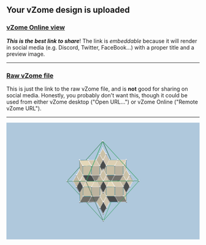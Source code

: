 ## Your vZome design is uploaded

### [vZome Online view][embed]

***This is the best link to share***!  The link is *embeddable* because it will render in social media (e.g. Discord, Twitter, FaceBook...) with a proper title and a preview image.

---

### [Raw vZome file][raw]

This is just the link to the raw vZome file, and is **not** good for
sharing on social media.
Honestly, you probably don't want this, though it could be used from either
vZome desktop ("Open URL...") or vZome Online ("Remote vZome URL").

---

![Image](<RI-Dodeca-2.png>)


[embed]: <https://vzome.com/app/embed.py?url=https://raw.githubusercontent.com/John-Kostick/vzome-sharing/main/2021/10/03/10-08-25-RI-Dodeca-2/RI-Dodeca-2.vZome>
[raw]: <https://raw.githubusercontent.com/John-Kostick/vzome-sharing/main/2021/10/03/10-08-25-RI-Dodeca-2/RI-Dodeca-2.vZome>
